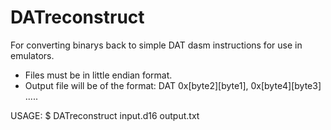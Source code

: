 DATreconstruct
==============

For converting binarys back to simple DAT dasm instructions for use in emulators.

* Files must be in little endian format.
* Output file will be of the format:
  DAT 0x[byte2][byte1], 0x[byte4][byte3] .....


USAGE: $ DATreconstruct input.d16 output.txt